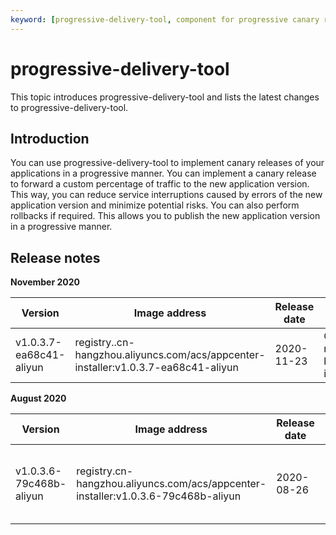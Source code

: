 ```yaml
---
keyword: [progressive-delivery-tool, component for progressive canary releases]
---
```


# progressive-delivery-tool

This topic introduces progressive-delivery-tool and lists the latest changes to progressive-delivery-tool.

## Introduction

You can use progressive-delivery-tool to implement canary releases of your applications in a progressive manner. You can implement a canary release to forward a custom percentage of traffic to the new application version. This way, you can reduce service interruptions caused by errors of the new application version and minimize potential risks. You can also perform rollbacks if required. This allows you to publish the new application version in a progressive manner.

## Release notes

**November 2020**

|Version|Image address|Release date|Description|Impact|
|-------|-------------|------------|-----------|------|
|v1.0.3.7-ea68c41-aliyun|registry..cn-hangzhou.aliyuncs.com/acs/appcenter-installer:v1.0.3.7-ea68c41-aliyun|2020-11-23|Canary releases can be manually implemented.|N/A|

**August 2020**

|Version|Image address|Release date|Description|Impact|
|-------|-------------|------------|-----------|------|
|v1.0.3.6-79c468b-aliyun|registry.cn-hangzhou.aliyuncs.com/acs/appcenter-installer:v1.0.3.6-79c468b-aliyun|2020-08-26|Canary releases can be implemented by using Ingresses.|progressive-delivery-tool is released for the first time.|

